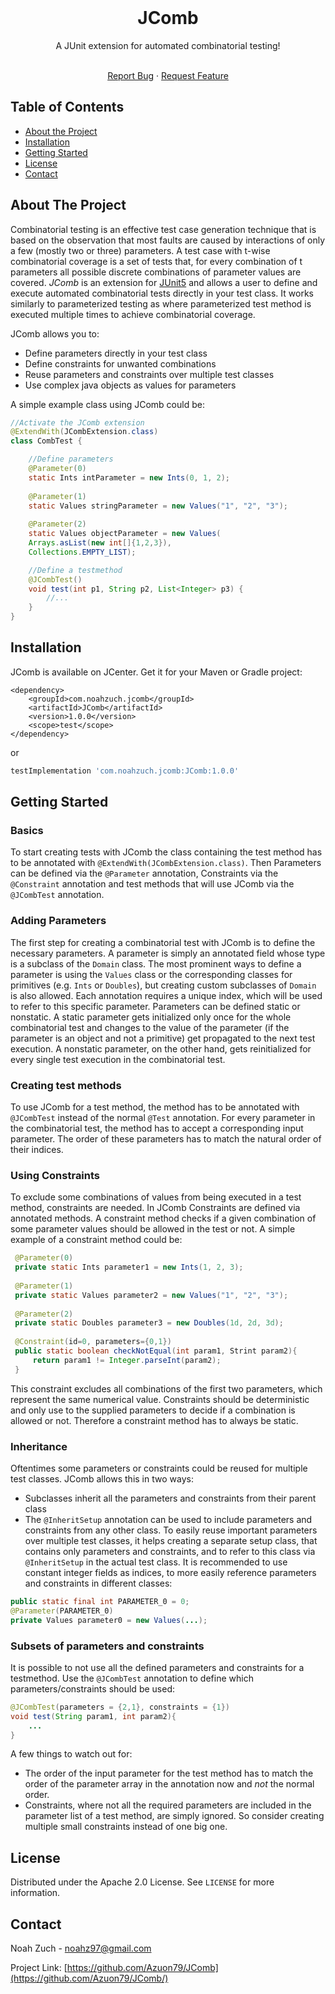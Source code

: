 <!--
*** Thanks for checking out this README Template. If you have a suggestion that would
*** make this better, please fork the repo and create a pull request or simply open
*** an issue with the tag "enhancement".
*** Thanks again! Now go create something AMAZING! :D
-->





<!-- PROJECT SHIELDS -->
<!--
*** I'm using markdown "reference style" links for readability.
*** Reference links are enclosed in brackets [ ] instead of parentheses ( ).
*** See the bottom of this document for the declaration of the reference variables
*** for contributors-url, forks-url, etc. This is an optional, concise syntax you may use.
*** https://www.markdownguide.org/basic-syntax/#reference-style-links
-->




<!-- PROJECT LOGO -->
 <br />
 <h1 align="center">JComb</h1>
<p align="center">
   A JUnit extension for automated combinatorial testing!
  <p align="center">
    <br />
    <a href="https://github.com/othneildrew/Best-README-Template/issues">Report Bug</a>
    ·
    <a href="https://github.com/othneildrew/Best-README-Template/issues">Request Feature</a>
  </p>
</p>



<!-- TABLE OF CONTENTS -->
## Table of Contents

* [About the Project](#about-the-project)
* [Installation](#installation)
* [Getting Started](#getting-started)
* [License](#license)
* [Contact](#contact)



<!-- ABOUT THE PROJECT -->
## About The Project
Combinatorial testing is an effective test case generation technique that is based on the observation that most faults are caused by interactions of only a few (mostly two or three) parameters. A test case with t-wise combinatorial coverage is a set of tests that, for every combination of t parameters all possible discrete combinations of parameter values are covered. *JComb* is an extension for <a href="https://github.com/junitteam/junit5">JUnit5</a> and allows a user to define and execute automated combinatorial tests directly in your test class. It works similarly to parameterized testing as where parameterized test method is executed multiple times to achieve combinatorial coverage.

JComb allows you to:
* Define parameters directly in your test class
* Define constraints for unwanted combinations
* Reuse parameters and constraints over multiple test classes
* Use complex java objects as values for parameters

A simple example class using JComb could be:
```java
//Activate the JComb extension
@ExtendWith(JCombExtension.class)
class CombTest {

    //Define parameters
    @Parameter(0)
    static Ints intParameter = new Ints(0, 1, 2);
    
    @Parameter(1)
    static Values stringParameter = new Values("1", "2", "3");
    
    @Parameter(2)
    static Values objectParameter = new Values(
    Arrays.asList(new int[]{1,2,3}),
    Collections.EMPTY_LIST);

    //Define a testmethod
    @JCombTest()
    void test(int p1, String p2, List<Integer> p3) {
        //...
    }
}
```

<!-- Installation -->
## Installation
JComb is available on JCenter. Get it for your Maven or Gradle project:
```maven
<dependency>
    <groupId>com.noahzuch.jcomb</groupId>
    <artifactId>JComb</artifactId>
    <version>1.0.0</version>
    <scope>test</scope>
</dependency>
```

or

```gradle
testImplementation 'com.noahzuch.jcomb:JComb:1.0.0'
```

<!-- USAGE EXAMPLES -->
## Getting Started
### Basics
To start creating tests with JComb the class containing the test method has to be annotated with `@ExtendWith(JCombExtension.class)`. Then Parameters can be defined via the `@Parameter` annotation, Constraints via the `@Constraint` annotation and test methods that will use JComb via the `@JCombTest` annotation.

### Adding Parameters
The first step for creating a combinatorial test with JComb is to define the necessary parameters. A parameter is simply an annotated field whose type is a subclass of the `Domain` class. The most prominent ways to define a parameter is using the `Values` class or the corresponding classes for primitives (e.g. `Ints` or `Doubles`), but creating custom subclasses of `Domain` is also allowed. Each annotation requires a unique index, which will be used to refer to this specific parameter. Parameters can be defined static or nonstatic. A static parameter gets initialized only once for the whole combinatorial test and changes to the value of the parameter (if the parameter is an object and not a primitive) get propagated to the next test execution. A nonstatic parameter, on the other hand, gets reinitialized for every single test execution in the combinatorial test.

### Creating test methods
To use JComb for a test method, the method has to be annotated with `@JCombTest` instead of the normal `@Test` annotation. For every parameter in the combinatorial test, the method has to accept a corresponding input parameter. The order of these parameters has to match the natural order of their indices.

### Using Constraints
To exclude some combinations of values from being executed in a test method, constraints are needed. In JComb Constraints are defined via annotated methods. A constraint method checks if a given combination of some parameter values should be allowed in the test or not. A simple example of a constraint method could be:
```java
 @Parameter(0)
 private static Ints parameter1 = new Ints(1, 2, 3);
  
 @Parameter(1)
 private static Values parameter2 = new Values("1", "2", "3");
 
 @Parameter(2)
 private static Doubles parameter3 = new Doubles(1d, 2d, 3d);
  
 @Constraint(id=0, parameters={0,1})
 public static boolean checkNotEqual(int param1, Strint param2){
     return param1 != Integer.parseInt(param2);
 }
```
This constraint excludes all combinations of the first two parameters, which represent the same numerical value. Constraints should be deterministic and only use to the supplied parameters to decide if a combination is allowed or not. Therefore a constraint method has to always be static.

### Inheritance
Oftentimes some parameters or constraints could be reused for multiple test classes. JComb allows this in two ways:
* Subclasses inherit all the parameters and constraints from their parent class
* The `@InheritSetup` annotation can be used to include parameters and constraints from any other class.
To easily reuse important parameters over multiple test classes, it helps creating a separate setup class, that contains only parameters and constraints, and to refer to this class via `@InheritSetup` in the actual test class.
It is recommended to use constant integer fields as indices, to more easily reference parameters and constraints in different classes:
```java
public static final int PARAMETER_0 = 0;
@Parameter(PARAMETER_0)
private Values parameter0 = new Values(...);
```

### Subsets of parameters and constraints
It is possible to not use all the defined parameters and constraints for a testmethod. Use the `@JCombTest` annotation to define which parameters/constraints should be used:
```java
@JCombTest(parameters = {2,1}, constraints = {1})
void test(String param1, int param2){
    ...
}
```
A few things to watch out for:
* The order of the input parameter for the test method has to match the order of the parameter array in the annotation now and *not* the normal order.
* Constraints, where not all the required parameters are included in the parameter list of a test method, are simply ignored. So consider creating multiple small constraints instead of one big one.

<!-- LICENSE -->
## License

Distributed under the Apache 2.0 License. See `LICENSE` for more information.



<!-- CONTACT -->
## Contact

Noah Zuch - noahz97@gmail.com

Project Link: [https://github.com/Azuon79/JComb](https://github.com/Azuon79/JComb/)
